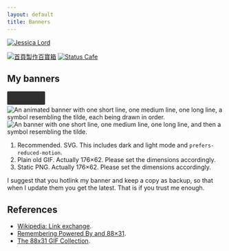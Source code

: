 ```yaml
---
layout: default
title: Banners
---
```


<a class="text" href="https://jlord.us/"><img loading="lazy" src="https://jlord.us/old-site/jlord_banner.png" alt="Jessica Lord" width="88" height="31"></a>

<a class="text" href="http://ip194097.ntcu.edu.tw/course/x/2010/bang-iah/pah-po-siuN/"><img loading="lazy" src="/images/banners/dob.gif" alt="首頁製作百寶箱" width="88" height="31"></a> <a class="text" href="https://status.cafe"><img src="https://status.cafe/assets/button.png" loading="lazy" alt="Status Cafe" width="88" height="31"></a>

## My banners

<div class="text"><img loading="lazy" src="/images/banner.svg" width="88" height="31" alt="An animated banner with one short line, one medium line, one long line, a symbol resembling the tilde, each being drawn in order."></div> <div class="text"><img loading="lazy" src="/images/banner.gif" width="88" height="31" alt="An animated banner with one short line, one medium line, one long line, a symbol resembling the tilde, each being drawn in order."></div> <div class="text"><img loading="lazy" src="/images/banner.png" width="88" height="31" alt="An banner with one short line, one medium line, one long line, and then a symbol resembling the tilde."></div>

1. Recommended. SVG. This includes dark and light mode and `prefers-reduced-motion`.
2. Plain old GIF. Actually 176&times;62. Please set the dimensions accordingly.
3. Static PNG. Actually 176&times;62. Please set the dimensions accordingly.

I suggest that you hotlink my banner and keep a copy as backup, so that when I update them you get the latest. That is if you trust me enough.

## References

- [Wikipedia: Link exchange](https://en.wikipedia.org/wiki/Link_exchange). 
- [Remembering Powered By and 88×31](https://tekeye.uk/computer_history/powered-by).
- [The 88x31 GIF Collection](http://cyber.dabamos.de/88x31/).
